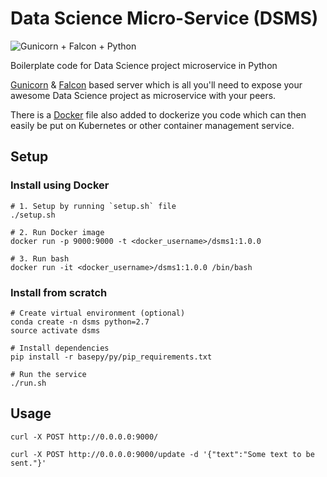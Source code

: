 # Data Science Micro-Service (DSMS)

![Gunicorn + Falcon + Python](https://i.imgur.com/5RycsTo.jpg)

Boilerplate code for Data Science project microservice in Python

[Gunicorn](http://gunicorn.org/) & [Falcon](https://falconframework.org/) based server which is all you'll need to expose your awesome Data Science project as microservice with your peers.

There is a [Docker](https://www.docker.com/) file also added to dockerize you code which can then easily be put on Kubernetes or other container management service. 

## Setup
### Install using Docker
```
# 1. Setup by running `setup.sh` file
./setup.sh

# 2. Run Docker image
docker run -p 9000:9000 -t <docker_username>/dsms1:1.0.0

# 3. Run bash
docker run -it <docker_username>/dsms1:1.0.0 /bin/bash
```

### Install from scratch
```
# Create virtual environment (optional)
conda create -n dsms python=2.7
source activate dsms

# Install dependencies
pip install -r basepy/py/pip_requirements.txt

# Run the service
./run.sh
```

## Usage
`curl -X POST http://0.0.0.0:9000/`

`curl -X POST http://0.0.0.0:9000/update -d '{"text":"Some text to be sent."}'`
